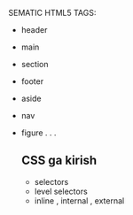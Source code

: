 SEMATIC HTML5 TAGS:

- header
- main
- section
- footer 
- aside
- nav
- figure
.
 .
  .

  ## CSS ga kirish

  - selectors
  - level selectors
  - inline , internal , external
  


  